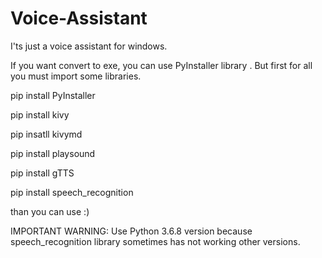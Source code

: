 # Voice-Assistant
I'ts just a voice assistant for windows.

If you want convert to exe, you can use PyInstaller library .
But first for all you must import some libraries.

pip install PyInstaller

pip install kivy

pip insatll kivymd

pip install playsound

pip install gTTS

pip install speech_recognition

than you can use :)


IMPORTANT WARNING: Use Python 3.6.8 version because speech_recognition library sometimes has not working other versions.
